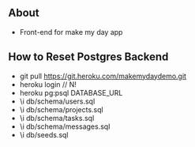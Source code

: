 ## About

- Front-end for make my day app

## How to Reset Postgres Backend

- git pull https://git.heroku.com/makemydaydemo.git
- heroku login // N!
- heroku pg:psql DATABASE_URL
- \i db/schema/users.sql
- \i db/schema/projects.sql
- \i db/schema/tasks.sql
- \i db/schema/messages.sql
- \i db/seeds.sql

